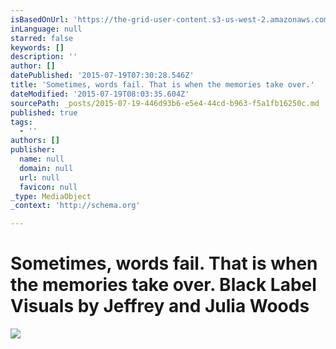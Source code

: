 ```yaml
---
isBasedOnUrl: 'https://the-grid-user-content.s3-us-west-2.amazonaws.com/4ee98c56-bbff-4bbc-b3ad-1c6972b4db5b.gif'
inLanguage: null
starred: false
keywords: []
description: ''
author: []
datePublished: '2015-07-19T07:30:28.546Z'
title: 'Sometimes, words fail. That is when the memories take over.'
dateModified: '2015-07-19T08:03:35.604Z'
sourcePath: _posts/2015-07-19-446d93b6-e5e4-44cd-b963-f5a1fb16250c.md
published: true
tags:
  - ''
authors: []
publisher:
  name: null
  domain: null
  url: null
  favicon: null
_type: MediaObject
_context: 'http://schema.org'

---
```

# **Sometimes, words fail. That is when the memories take over. Black Label Visuals by Jeffrey and Julia Woods**
![](https://the-grid-user-content.s3-us-west-2.amazonaws.com/4ee98c56-bbff-4bbc-b3ad-1c6972b4db5b.gif)